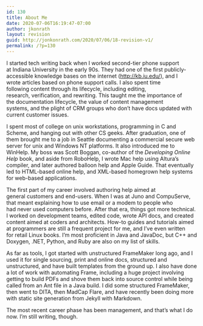 ```yaml
---
id: 130
title: About Me
date: 2020-07-06T16:19:47-07:00
author: jkonrath
layout: revision
guid: http://jonkonrath.com/2020/07/06/18-revision-v1/
permalink: /?p=130
---
```

I started tech writing back when I worked second-tier phone support at Indiana University in the early 90s. They had one of the first publicly-accessible knowledge bases on the internet (<http://kb.iu.edu/>), and I wrote articles based on phone support calls. I also spent time following content through its lifecycle, including editing, research, verification, and rewriting. This taught me the importance of the documentation lifecycle, the value of content management systems, and the plight of CRM groups who don&#8217;t have docs updated with current customer issues.

I spent most of college on unix workstations, programming in C and Scheme, and hanging out with other CS geeks. After graduation, one of them brought me to a job in Seattle documenting a commercial secure web server for unix and Windows NT platforms. It also introduced me to WinHelp. My boss was Scott Boggan, co-author of the _Developing Online Help_ book, and aside from RoboHelp, I wrote Mac help using Altura&#8217;s compiler, and later authored balloon help and Apple Guide. That eventually led to HTML-based online help, and XML-based homegrown help systems for web-based applications.

The first part of my career involved authoring help aimed at general customers and end-users. When I was at Juno and CompuServe, that meant explaining how to use email or a modem to people who had never used computers before. After that era, things got more technical. I worked on development teams, edited code, wrote API docs, and created content aimed at coders and architects. How-to guides and tutorials aimed at programmers are still a frequent project for me, and I&#8217;ve even written for retail Linux books. I&#8217;m most proficient in Java and JavaDoc, but C++ and Doxygen, .NET, Python, and Ruby are also on my list of skills.

As far as tools, I got started with unstructured FrameMaker long ago, and I used it for single sourcing, print and online docs, structured and unstructured, and have built templates from the ground up. I also have done a lot of work with automating Frame, including a huge project involving getting to build PDFs and shove them back into source control while being called from an Ant file in a Java build. I did some structured FrameMaker, then went to DITA, then MadCap Flare, and have recently been doing more with static site generation from Jekyll with Markdown.

The most recent career phase has been management, and that&#8217;s what I do now. I&#8217;m still writing, though.